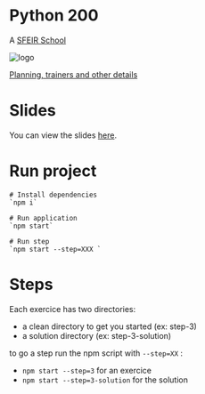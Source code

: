 # Python 200

A [SFEIR School](https://www.sfeir.com/formation/school/)

![logo](https://www.sfeir.com/img/school/formations/Python%20200.png)

[Planning, trainers and other details](https://www.sfeir.com/school/python-200/)

# Slides

You can view the slides [here](https://sfeir-open-source.github.io/sfeir-school-python/).

# Run project

    # Install dependencies
    `npm i`

    # Run application
    `npm start`

    # Run step
    `npm start --step=XXX `

# Steps

Each exercice has two directories:

- a clean directory to get you started (ex: step-3)
- a solution directory (ex: step-3-solution)

to go a step run the npm script with `--step=XX` :

- `npm start --step=3` for an exercice
- `npm start --step=3-solution` for the solution
